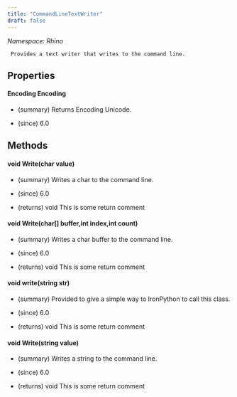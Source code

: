 ```yaml
---
title: "CommandLineTextWriter"
draft: false
---
```


*Namespace: Rhino*

     Provides a text writer that writes to the command line.
     
## Properties
#### Encoding Encoding
- (summary) 
       Returns Encoding Unicode.
       
- (since) 6.0
## Methods
#### void Write(char value)
- (summary) 
       Writes a char to the command line.
       
- (since) 6.0
- (returns) void This is some return comment
#### void Write(char[] buffer,int index,int count)
- (summary) 
       Writes a char buffer to the command line.
       
- (since) 6.0
- (returns) void This is some return comment
#### void write(string str)
- (summary) 
       Provided to give a simple way to IronPython to call this class.
       
- (since) 6.0
- (returns) void This is some return comment
#### void Write(string value)
- (summary) 
       Writes a string to the command line.
       
- (since) 6.0
- (returns) void This is some return comment
